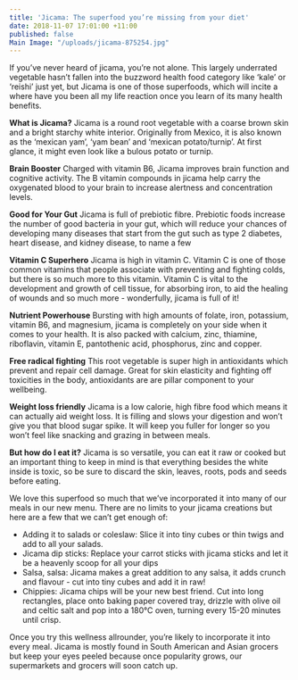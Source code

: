 ```yaml
---
title: 'Jicama: The superfood you’re missing from your diet'
date: 2018-11-07 17:01:00 +11:00
published: false
Main Image: "/uploads/jicama-875254.jpg"
---
```


If you’ve never heard of jicama, you’re not alone. This largely underrated vegetable hasn’t fallen into the buzzword health food category like ‘kale’ or ‘reishi’ just yet, but Jicama is one of those superfoods, which will incite a where have you been all my life reaction once you learn of its many health benefits.

**What is Jicama?**
Jicama is a round root vegetable with a coarse brown skin and a bright starchy white interior. Originally from Mexico, it is also known as the ‘mexican yam’, ‘yam bean’ and ‘mexican potato/turnip’. At first glance, it might even look like a bulous potato or turnip. 

**Brain Booster**
Charged with vitamin B6, Jicama improves brain function and cognitive activity. The B vitamin compounds in jicama help carry the oxygenated blood to your brain to increase alertness and concentration levels. 

**Good for Your Gut**
Jicama is full of prebiotic fibre. Prebiotic foods increase the number of good bacteria in your gut, which will reduce your chances of developing many diseases that start from the gut such as type 2 diabetes, heart disease, and kidney disease, to name a few 

**Vitamin C Superhero**
Jicama is high in vitamin C. Vitamin C is one of those common vitamins that people associate with preventing and fighting colds, but there is so much more to this vitamin. Vitamin C is vital to the development and growth of cell tissue, for absorbing iron, to aid the healing of wounds and so much more - wonderfully, jicama is full of it!

**Nutrient Powerhouse**
Bursting with high amounts of folate, iron, potassium, vitamin B6, and magnesium, jicama is completely on your side when it comes to your health. It is also packed with calcium, zinc, thiamine, riboflavin, vitamin E,  pantothenic acid, phosphorus, zinc and copper.

**Free radical fighting**
This root vegetable is super high in antioxidants which prevent and repair cell damage. Great for skin elasticity and fighting off toxicities in the body, antioxidants are are pillar component to your wellbeing. 

**Weight loss friendly**
Jicama is a low calorie, high fibre food which means it can actually aid weight loss. It is filling and slows your digestion and won’t give you that blood sugar spike. It will keep you fuller for longer so you won’t feel like snacking and grazing in between meals. 

**But how do I eat it?**
Jicama is so versatile, you can eat it raw or cooked but an important thing to keep in mind is that everything besides the white inside is toxic, so be sure to discard the skin, leaves, roots, pods and seeds before eating. 

We love this superfood so much that we’ve incorporated it into many of our meals in our new menu. There are no limits to your jicama creations but here are a few that we can’t get enough of: 

* Adding it to salads or coleslaw: Slice it into tiny cubes or thin twigs and add to all your salads. 
* Jicama dip sticks: Replace your carrot sticks with jicama sticks and let it be a heavenly scoop for all your dips
* Salsa, salsa: Jicama makes a great addition to any salsa, it adds crunch and flavour - cut into tiny cubes and add it in raw! 
* Chippies: Jicama chips will be your new best friend. Cut into long rectangles, place onto baking paper covered tray, drizzle with olive oil and celtic salt and pop into a 180℃ oven, turning every 15-20 minutes until crisp.

Once you try this wellness allrounder, you’re likely to incorporate it into every meal. Jicama is mostly found in South American and Asian grocers but keep your eyes peeled because once popularity grows, our supermarkets and grocers will soon catch up.